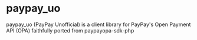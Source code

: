 # paypay_uo
paypay_uo (PayPay Unofficial) is a client library for PayPay's Open Payment API (OPA) faithfully ported from paypayopa-sdk-php
